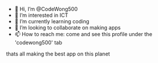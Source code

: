 - 👋 Hi, I’m @CodeWong500
- 👀 I’m interested in ICT
- 🌱 I’m currently learning coding
- 💞️ I’m looking to collaborate on making apps
- 📫 How to reach me: come and see this profile under the 'codewong500' tab

<!---
CodeWong500/CodeWong500 is a ✨ special ✨ repository because its `README.md` (this file) appears on your GitHub profile.
You can click the Preview link to take a look at your changes.
--->
thats all
making the best app on this planet
